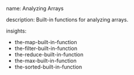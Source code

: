 name: Analyzing Arrays

description: Built-in functions for analyzing arrays.

insights:
  - the-map-built-in-function
  - the-filter-built-in-function
  - the-reduce-built-in-function
  - the-max-built-in-function
  - the-sorted-built-in-function
